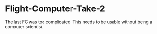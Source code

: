 # Flight-Computer-Take-2
The last FC was too complicated. This needs to be usable without being a computer scientist.
